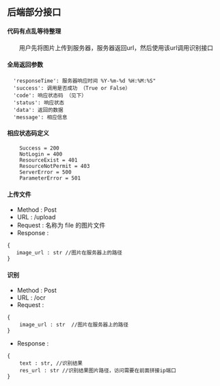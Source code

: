 ## 后端部分接口
#### 代码有点乱等待整理
&emsp;&emsp;用户先将图片上传到服务器，服务器返回url，然后使用该url调用识别接口

#### 全局返回参数
```
  'responseTime': 服务器响应时间 %Y-%m-%d %H:%M:%S"
  'success': 调用是否成功 （True or False） 
  'code': 响应状态码 （见下）
  'status': 响应状态
  'data': 返回的数据
  'message': 相应信息

```

#### 相应状态码定义
```
    Success = 200
    NotLogin = 400
    ResourceExist = 401
    ResourceNotPermit = 403
    ServerError = 500
    ParameterError = 501
```

#### 上传文件
- Method : Post
- URL : /upload
- Request : 名称为 file 的图片文件
- Response : 
```
{
   image_url : str //图片在服务器上的路径 
}

```
#### 识别
- Method : Post
- URL : /ocr
- Request : 
```
{
    image_url : str  //图片在服务器上的路径
}
```
- Response : 
```
{
    text : str, //识别结果
    res_url : str //识别结果图片路径，访问需要在前面拼接ip端口
}
```
